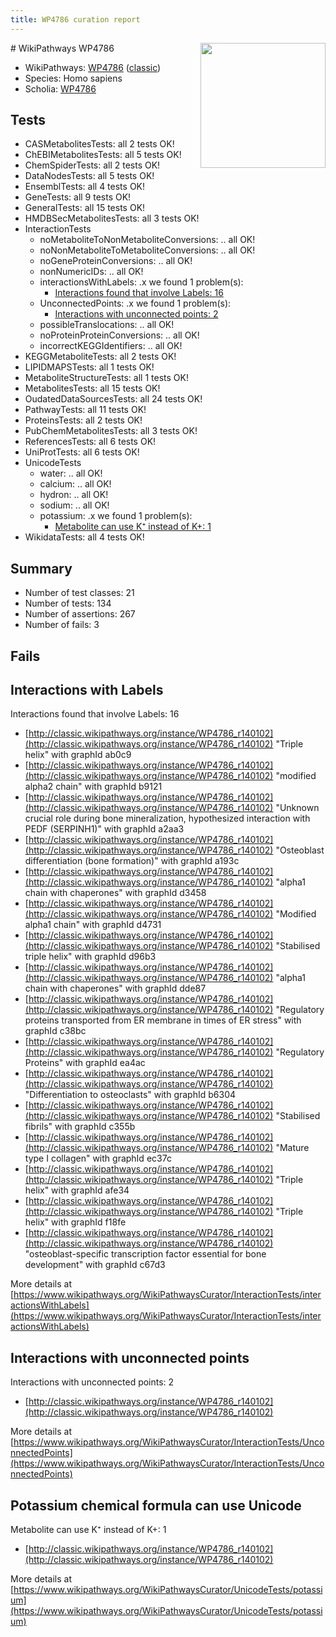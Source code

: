 ```yaml
---
title: WP4786 curation report
---
```


<img style="float: right; width: 200px" src="https://upload.wikimedia.org/wikipedia/commons/thumb/8/83/Wplogo_with_text_500.png/640px-Wplogo_with_text_500.png" />
# WikiPathways WP4786

* WikiPathways: [WP4786](https://wikipathways.org/pathways/WP4786) ([classic](https://classic.wikipathways.org/instance/WP4786))
* Species: Homo sapiens
* Scholia: [WP4786](https://scholia.toolforge.org/wikipathways/WP4786)
## Tests
* CASMetabolitesTests: all 2 tests OK!
* ChEBIMetabolitesTests: all 5 tests OK!
* ChemSpiderTests: all 2 tests OK!
* DataNodesTests: all 5 tests OK!
* EnsemblTests: all 4 tests OK!
* GeneTests: all 9 tests OK!
* GeneralTests: all 15 tests OK!
* HMDBSecMetabolitesTests: all 3 tests OK!
* InteractionTests
    * noMetaboliteToNonMetaboliteConversions: .. all OK!
    * noNonMetaboliteToMetaboliteConversions: .. all OK!
    * noGeneProteinConversions: .. all OK!
    * nonNumericIDs: .. all OK!
    * interactionsWithLabels: .x we found 1 problem(s):
        * [Interactions found that involve Labels: 16](#fe97a8be)
    * UnconnectedPoints: .x we found 1 problem(s):
        * [Interactions with unconnected points: 2](#35a61ada)
    * possibleTranslocations: .. all OK!
    * noProteinProteinConversions: .. all OK!
    * incorrectKEGGIdentifiers: .. all OK!
* KEGGMetaboliteTests: all 2 tests OK!
* LIPIDMAPSTests: all 1 tests OK!
* MetaboliteStructureTests: all 1 tests OK!
* MetabolitesTests: all 15 tests OK!
* OudatedDataSourcesTests: all 24 tests OK!
* PathwayTests: all 11 tests OK!
* ProteinsTests: all 2 tests OK!
* PubChemMetabolitesTests: all 3 tests OK!
* ReferencesTests: all 6 tests OK!
* UniProtTests: all 6 tests OK!
* UnicodeTests
    * water: .. all OK!
    * calcium: .. all OK!
    * hydron: .. all OK!
    * sodium: .. all OK!
    * potassium: .x we found 1 problem(s):
        * [Metabolite can use K⁺ instead of K+: 1](#6cc0da79)
* WikidataTests: all 4 tests OK!


## Summary

* Number of test classes: 21
* Number of tests: 134
* Number of assertions: 267
* Number of fails: 3

## Fails

<a name="fe97a8be" />

## Interactions with Labels

Interactions found that involve Labels: 16

* [http://classic.wikipathways.org/instance/WP4786_r140102](http://classic.wikipathways.org/instance/WP4786_r140102) "Triple helix" with graphId ab0c9
* [http://classic.wikipathways.org/instance/WP4786_r140102](http://classic.wikipathways.org/instance/WP4786_r140102) "modified alpha2 chain" with graphId b9121
* [http://classic.wikipathways.org/instance/WP4786_r140102](http://classic.wikipathways.org/instance/WP4786_r140102) "Unknown crucial role during 
bone mineralization,
hypothesized interaction
with PEDF (SERPINH1)" with graphId a2aa3
* [http://classic.wikipathways.org/instance/WP4786_r140102](http://classic.wikipathways.org/instance/WP4786_r140102) "Osteoblast differentiation
(bone formation)" with graphId a193c
* [http://classic.wikipathways.org/instance/WP4786_r140102](http://classic.wikipathways.org/instance/WP4786_r140102) "alpha1 chain with
chaperones" with graphId d3458
* [http://classic.wikipathways.org/instance/WP4786_r140102](http://classic.wikipathways.org/instance/WP4786_r140102) "Modified alpha1 chain" with graphId d4731
* [http://classic.wikipathways.org/instance/WP4786_r140102](http://classic.wikipathways.org/instance/WP4786_r140102) "Stabilised
triple helix" with graphId d96b3
* [http://classic.wikipathways.org/instance/WP4786_r140102](http://classic.wikipathways.org/instance/WP4786_r140102) "alpha1 chain with
chaperones" with graphId dde87
* [http://classic.wikipathways.org/instance/WP4786_r140102](http://classic.wikipathways.org/instance/WP4786_r140102) "Regulatory proteins
transported from ER membrane
in times of ER stress" with graphId c38bc
* [http://classic.wikipathways.org/instance/WP4786_r140102](http://classic.wikipathways.org/instance/WP4786_r140102) "Regulatory
Proteins" with graphId ea4ac
* [http://classic.wikipathways.org/instance/WP4786_r140102](http://classic.wikipathways.org/instance/WP4786_r140102) "Differentiation 
to osteoclasts" with graphId b6304
* [http://classic.wikipathways.org/instance/WP4786_r140102](http://classic.wikipathways.org/instance/WP4786_r140102) "Stabilised fibrils" with graphId c355b
* [http://classic.wikipathways.org/instance/WP4786_r140102](http://classic.wikipathways.org/instance/WP4786_r140102) "Mature type I 
collagen" with graphId ec37c
* [http://classic.wikipathways.org/instance/WP4786_r140102](http://classic.wikipathways.org/instance/WP4786_r140102) "Triple helix" with graphId afe34
* [http://classic.wikipathways.org/instance/WP4786_r140102](http://classic.wikipathways.org/instance/WP4786_r140102) "Triple helix" with graphId f18fe
* [http://classic.wikipathways.org/instance/WP4786_r140102](http://classic.wikipathways.org/instance/WP4786_r140102) "osteoblast-specific transcription
factor essential for bone development" with graphId c67d3


More details at [https://www.wikipathways.org/WikiPathwaysCurator/InteractionTests/interactionsWithLabels](https://www.wikipathways.org/WikiPathwaysCurator/InteractionTests/interactionsWithLabels)

<a name="35a61ada" />

## Interactions with unconnected points

Interactions with unconnected points: 2

* [http://classic.wikipathways.org/instance/WP4786_r140102](http://classic.wikipathways.org/instance/WP4786_r140102)


More details at [https://www.wikipathways.org/WikiPathwaysCurator/InteractionTests/UnconnectedPoints](https://www.wikipathways.org/WikiPathwaysCurator/InteractionTests/UnconnectedPoints)

<a name="6cc0da79" />

## Potassium chemical formula can use Unicode

Metabolite can use K⁺ instead of K+: 1

* [http://classic.wikipathways.org/instance/WP4786_r140102](http://classic.wikipathways.org/instance/WP4786_r140102)


More details at [https://www.wikipathways.org/WikiPathwaysCurator/UnicodeTests/potassium](https://www.wikipathways.org/WikiPathwaysCurator/UnicodeTests/potassium)

